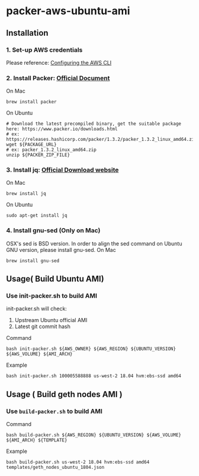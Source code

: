 # packer-aws-ubuntu-ami

## Installation

### 1. Set-up AWS credentials
Please reference: [Configuring the AWS CLI](https://docs.aws.amazon.com/cli/latest/userguide/cli-chap-getting-started.html)

### 2. Install Packer: [Official Document](https://www.packer.io/intro/getting-started/install.html)
On Mac
```
brew install packer
```

On Ubuntu
```
# Download the latest precompiled binary, get the suitable package here: https://www.packer.io/downloads.html
# ex: https://releases.hashicorp.com/packer/1.3.2/packer_1.3.2_linux_amd64.zip
wget ${PACKAGE_URL} 
# ex: packer_1.3.2_linux_amd64.zip
unzip ${PACKER_ZIP_FILE} 
```

### 3. Install jq: [Official Download website](https://stedolan.github.io/jq/download/)
On Mac
```
brew install jq
```

On Ubuntu
```
sudo apt-get install jq
```

### 4. Install gnu-sed (Only on Mac)
OSX's sed is BSD version. In order to align the sed command on Ubuntu GNU version, please install gnu-sed.
On Mac
```
brew install gnu-sed
``` 

## Usage( Build Ubuntu AMI)

### Use init-packer.sh to build AMI
init-packer.sh will check:
1. Upstream Ubuntu official AMI
2. Latest git commit hash 

Command
```
bash init-packer.sh ${AWS_OWNER} ${AWS_REGION} ${UBUNTU_VERSION} ${AWS_VOLUME} ${AMI_ARCH}
```

Example
```
bash init-packer.sh 100005588888 us-west-2 18.04 hvm:ebs-ssd amd64
```

## Usage ( Build geth nodes AMI )

### Use `build-packer.sh` to build AMI

Command

```
bash build-packer.sh ${AWS_REGION} ${UBUNTU_VERSION} ${AWS_VOLUME} ${AMI_ARCH} ${TEMPLATE}
```

Example

```
bash build-packer.sh us-west-2 18.04 hvm:ebs-ssd amd64 templates/geth_nodes_ubuntu_1804.json
```

